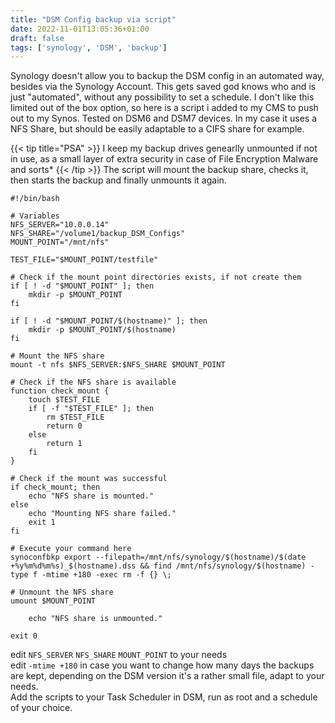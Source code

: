 ```yaml
---
title: "DSM Config backup via script"
date: 2022-11-01T13:05:36+01:00
draft: false
tags: ['synology', 'DSM', 'backup']
---
```

Synology doesn't allow you to backup the DSM config in an automated way, besides via the Synology Account. This gets saved god knows who and is just "automated", without any possibility to set a schedule. I don't like this limited out of the box option, so here is a script i added to my CMS to push out to my Synos. Tested on DSM6 and DSM7 devices. In my case it uses a NFS Share, but should be easily adaptable to a CIFS share for example.

{{< tip title="PSA" >}}
I keep my backup drives genearlly unmounted if not in use, as a small layer of extra security in case of File Encryption Malware and sorts*
{{< /tip >}}
The script will mount the backup share, checks it, then starts the backup and finally unmounts it again.  
```
#!/bin/bash

# Variables
NFS_SERVER="10.0.0.14"
NFS_SHARE="/volume1/backup_DSM_Configs"
MOUNT_POINT="/mnt/nfs"

TEST_FILE="$MOUNT_POINT/testfile"

# Check if the mount point directories exists, if not create them
if [ ! -d "$MOUNT_POINT" ]; then
    mkdir -p $MOUNT_POINT
fi

if [ ! -d "$MOUNT_POINT/$(hostname)" ]; then
    mkdir -p $MOUNT_POINT/$(hostname)
fi

# Mount the NFS share
mount -t nfs $NFS_SERVER:$NFS_SHARE $MOUNT_POINT

# Check if the NFS share is available
function check_mount {
    touch $TEST_FILE
    if [ -f "$TEST_FILE" ]; then
        rm $TEST_FILE
        return 0
    else
        return 1
    fi
}

# Check if the mount was successful
if check_mount; then
    echo "NFS share is mounted."
else
    echo "Mounting NFS share failed."
    exit 1
fi

# Execute your command here
synoconfbkp export --filepath=/mnt/nfs/synology/$(hostname)/$(date +%y%m%d%m%s)_$(hostname).dss && find /mnt/nfs/synology/$(hostname) -type f -mtime +180 -exec rm -f {} \;

# Unmount the NFS share
umount $MOUNT_POINT

    echo "NFS share is unmounted."

exit 0
```

edit `NFS_SERVER` `NFS_SHARE` `MOUNT_POINT` to your needs\
edit `-mtime +180` in case you want to change how many days the backups are kept, depending on the DSM version it's a rather small file, adapt to your needs.\
Add the scripts to your Task Scheduler in DSM, run as root and a schedule of your choice.
